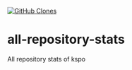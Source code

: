 <a href='https://github.com/kspo/all-repository-stats'><img alt='GitHub Clones' src='https://img.shields.io/badge/dynamic/json?color=success&label=Clone&query=count&url=https://gist.githubusercontent.com/kspo/42e4f655fdf010100a29e99faef8e918/raw/clone.json&logo=github'></a>
# all-repository-stats
All repository stats of kspo
